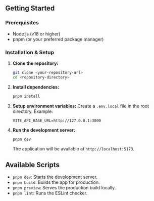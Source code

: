 ## Getting Started

### Prerequisites

-   Node.js (v18 or higher)
-   pnpm (or your preferred package manager)

### Installation & Setup

1.  **Clone the repository:**
    ```sh
    git clone <your-repository-url>
    cd <repository-directory>
    ```
2.  **Install dependencies:**
    ```sh
    pnpm install
    ```
3.  **Setup environment variables:**
    Create a `.env.local` file in the root directory. Example:
    ```
    VITE_API_BASE_URL=http://127.0.0.1:3000
    ```
4.  **Run the development server:**
    ```sh
    pnpm dev
    ```
    The application will be available at `http://localhost:5173`.

## Available Scripts

-   `pnpm dev`: Starts the development server.
-   `pnpm build`: Builds the app for production.
-   `pnpm preview`: Serves the production build locally.
-   `pnpm lint`: Runs the ESLint checker.